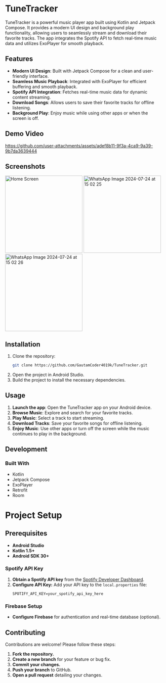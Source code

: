 # TuneTracker


TuneTracker is a powerful music player app built using Kotlin and Jetpack Compose. It provides a modern UI design and background play functionality, allowing users to seamlessly stream and download their favorite tracks. The app integrates the Spotify API to fetch real-time music data and utilizes ExoPlayer for smooth playback.

## Features

- **Modern UI Design**: Built with Jetpack Compose for a clean and user-friendly interface.
- **Seamless Music Playback**: Integrated with ExoPlayer for efficient buffering and smooth playback.
- **Spotify API Integration**: Fetches real-time music data for dynamic content streaming.
- **Download Songs**: Allows users to save their favorite tracks for offline listening.
- **Background Play**: Enjoy music while using other apps or when the screen is off.

## Demo Video
https://github.com/user-attachments/assets/adef8b11-9f3a-4ca9-9a39-9b7da3639444


## Screenshots

<!-- Add resized screenshots of your app here -->
<img src="https://github.com/user-attachments/assets/35806a9d-f03f-4e0e-a9dc-b14356baf54a" alt="Home Screen" width="250">
<img src="https://github.com/user-attachments/assets/dc965b60-17f7-4417-88bf-5f8cee13c718" alt="WhatsApp Image 2024-07-24 at 15 02 25" width="250">
<img src="https://github.com/user-attachments/assets/dc35f9d3-31a5-44bd-9311-709d9f40f16b" alt="WhatsApp Image 2024-07-24 at 15 02 26" width="250">

## Installation

1. Clone the repository:
   ```bash
   git clone https://github.com/GautamCoder4019k/TuneTracker.git
2. Open the project in Android Studio.
3. Build the project to install the necessary dependencies.
   
## Usage
1. **Launch the app**: Open the TuneTracker app on your Android device.
2. **Browse Music**: Explore and search for your favorite tracks.
3. **Play Music**: Select a track to start streaming.
4. **Download Tracks**: Save your favorite songs for offline listening.
5. **Enjoy Music**: Use other apps or turn off the screen while the music continues to play in the background.
   
## Development
### Built With
- Kotlin
- Jetpack Compose
- ExoPlayer
- Retrofit
- Room
  
# Project Setup

## Prerequisites
- **Android Studio**
- **Kotlin 1.5+**
- **Android SDK 30+**

### Spotify API Key
1. **Obtain a Spotify API key** from the [Spotify Developer Dashboard](https://developer.spotify.com/dashboard/applications).
2. **Configure API Key:** Add your API key to the `local.properties` file:
    ```properties
    SPOTIFY_API_KEY=your_spotify_api_key_here
    ```

### Firebase Setup
- **Configure Firebase** for authentication and real-time database (optional).

## Contributing

Contributions are welcome! Please follow these steps:

1. **Fork the repository.**
2. **Create a new branch** for your feature or bug fix.
3. **Commit your changes.**
4. **Push your branch** to GitHub.
5. **Open a pull request** detailing your changes.
